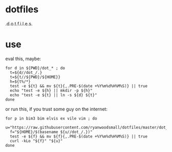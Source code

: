 # dotfiles
.d.o.t.f.i.l.e.s.

# use

eval this, maybe:

```shell
for d in ${PWD}/dot_* ; do
  t=${d//dot_/.}
  t=${t//${PWD}/${HOME}}
  h=${t%/*}
  test -e ${t} && mv ${t}{,.PRE-$(date +%Y%m%d%H%M%S)} || true
  echo "test -e ${h} || mkdir -p ${h}"
  echo "test -e ${t} || ln -s ${d} ${t}"
done
```

or run this, if you trust some guy on the internet:

```shell
for p in bim3 bim elvis ex vile vim ; do
  u="https://raw.githubusercontent.com/ryanwoodsmall/dotfiles/master/dot_${p}rc"
  f="${HOME}/$(basename ${u//dot_/.})"
  test -e ${f} && mv ${f}{,.PRE-$(date +%Y%m%d%H%M%S)} || true
  curl -kLo "${f}" "${u}"
done
```
